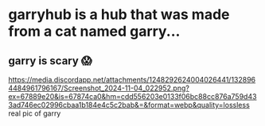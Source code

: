 # garryhub is a hub that was made from a cat named garry...
## garry is scary 😱

https://media.discordapp.net/attachments/1248292624004026441/1328964484961796167/Screenshot_2024-11-04_022952.png?ex=67889e20&is=67874ca0&hm=cdd556203e0133f06bc88cc876a759d433ad746ec02996cbaa1b184e4c5c2bab&=&format=webp&quality=lossless
real pic of garry

